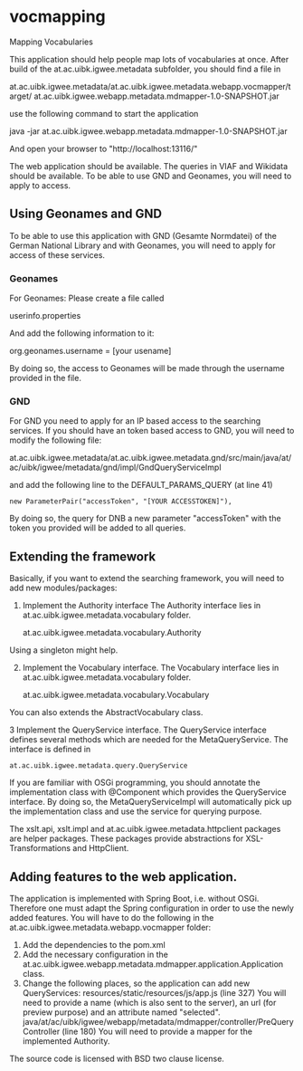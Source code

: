 # vocmapping
Mapping Vocabularies

This application should help people map lots of vocabularies at once. After build of the at.ac.uibk.igwee.metadata
subfolder, you should find a file in

at.ac.uibk.igwee.metadata/at.ac.uibk.igwee.metadata.webapp.vocmapper/target/
at.ac.uibk.igwee.webapp.metadata.mdmapper-1.0-SNAPSHOT.jar

use the following command to start the application

java -jar at.ac.uibk.igwee.webapp.metadata.mdmapper-1.0-SNAPSHOT.jar

And open your browser to "http://localhost:13116/"

The web application should be available. The queries in VIAF and Wikidata should be available. To be able to use
GND and Geonames, you will need to apply to access.


## Using Geonames and GND

To be able to use this application with GND (Gesamte Normdatei) of the German National Library and with Geonames,
you will need to apply for access of these services.


### Geonames
For Geonames: Please create a file called

userinfo.properties

And add the following information to it:

org.geonames.username = [your usename]

By doing so, the access to Geonames will be made through the username provided in the file.


### GND
For GND you need to apply for an IP based access to the searching services. If you should have an token based
access to GND, you will need to modify the following file:

at.ac.uibk.igwee.metadata/at.ac.uibk.igwee.metadata.gnd/src/main/java/at/ac/uibk/igwee/metadata/gnd/impl/GndQueryServiceImpl

and add the following line to the DEFAULT_PARAMS_QUERY (at line 41)

    new ParameterPair("accessToken", "[YOUR ACCESSTOKEN]"),

By doing so, the query for DNB a new parameter "accessToken" with the token you provided will be added to all queries.


## Extending the framework
Basically, if you want to extend the searching framework, you will need to add new modules/packages:

1. Implement the Authority interface
The Authority interface lies in at.ac.uibk.igwee.metadata.vocabulary folder.

    at.ac.uibk.igwee.metadata.vocabulary.Authority

Using a singleton might help.

2. Implement the Vocabulary interface.
The Vocabulary interface lies in at.ac.uibk.igwee.metadata.vocabulary folder.

    at.ac.uibk.igwee.metadata.vocabulary.Vocabulary

You can also extends the AbstractVocabulary class.

3 Implement the QueryService interface.
The QueryService interface defines several methods which are needed for the MetaQueryService. The interface is defined
in

    at.ac.uibk.igwee.metadata.query.QueryService

If you are familiar with OSGi programming, you should annotate the implementation class with @Component which provides
the QueryService interface. By doing so, the MetaQueryServiceImpl will automatically pick up the implementation class
and use the service for querying purpose.

The xslt.api, xslt.impl and at.ac.uibk.igwee.metadata.httpclient packages are helper packages. These packages provide
abstractions for XSL-Transformations and HttpClient.


## Adding features to the web application.

The application is implemented with Spring Boot, i.e. without OSGi. Therefore one must adapt the Spring configuration
in order to use the newly added features. You will have to do the following in the
at.ac.uibk.igwee.metadata.webapp.vocmapper folder:

1. Add the dependencies to the pom.xml
2. Add the necessary configuration in the
    at.ac.uibk.igwee.webapp.metadata.mdmapper.application.Application class.
3. Change the following places, so the application can add new QueryServices:
    resources/static/resources/js/app.js (line 327)
        You will need to provide a name (which is also sent to the server), an url (for preview purpose) and an
        attribute named "selected".
    java/at/ac/uibk/igwee/webapp/metadata/mdmapper/controller/PreQueryController (line 180)
        You will need to provide a mapper for the implemented Authority.

The source code is licensed with BSD two clause license.

